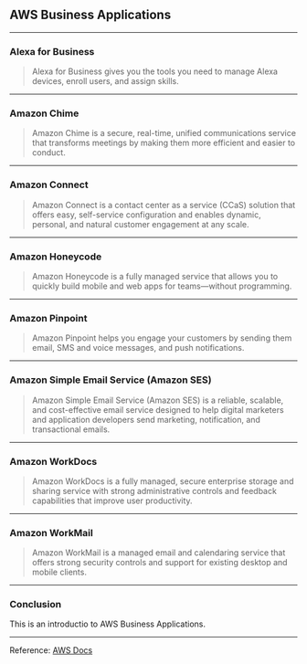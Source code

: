 ## AWS Business Applications

---
### Alexa for Business
>Alexa for Business gives you the tools you need to manage Alexa devices, enroll users, and assign skills.


---

### Amazon Chime

>Amazon Chime is a secure, real-time, unified communications service that transforms meetings by making them more efficient and easier to conduct.

---

### Amazon Connect

>Amazon Connect is a contact center as a service (CCaS) solution that offers easy, self-service configuration and enables dynamic, personal, and natural customer engagement at any scale.

---

### Amazon Honeycode

>Amazon Honeycode is a fully managed service that allows you to quickly build mobile and web apps for teams—without programming.

---

### Amazon Pinpoint

>Amazon Pinpoint helps you engage your customers by sending them email, SMS and voice messages, and push notifications.

---

### Amazon Simple Email Service (Amazon SES)

>Amazon Simple Email Service (Amazon SES) is a reliable, scalable, and cost-effective email service designed to help digital marketers and application developers send marketing, notification, and transactional emails.

---

### Amazon WorkDocs

>Amazon WorkDocs is a fully managed, secure enterprise storage and sharing service with strong administrative controls and feedback capabilities that improve user productivity.

---

### Amazon WorkMail

>Amazon WorkMail is a managed email and calendaring service that offers strong security controls and support for existing desktop and mobile clients.

---

### Conclusion

This is an introductio to AWS Business Applications.

---

Reference: [AWS Docs](https://docs.aws.amazon.com/index.html)

